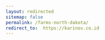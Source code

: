 ```yaml
---
layout: redirected
sitemap: false
permalink: /farms-north-dakota/
redirect_to:  https://karinov.co.id
---
```


